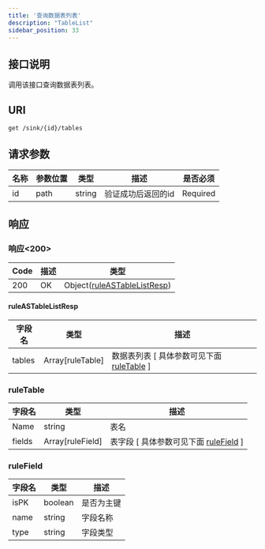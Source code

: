 ```yaml
---
title: '查询数据表列表'
description: "TableList"
sidebar_position: 33
---
```

## 接口说明
调用该接口查询数据表列表。

## URI

```
get /sink/{id}/tables
```

## 请求参数

| 名称 | 参数位置 | 类型 | 描述 |  是否必须 |
| ---- | ---------- | ----------- | ----------- | ----------- |
| id | path | string | 验证成功后返回的id |  Required | 

## 响应


### 响应<200>
| Code | 描述 | 类型 |
| ---- | ----------- | ------ | 
| 200 | OK | Object([ruleASTableListResp](#ruleASTableListResp)) |

#### ruleASTableListResp

| 字段名 | 类型 | 描述 |
| ---- | ---- | ----------- |  
| tables | Array[ruleTable] | 数据表列表 [ 具体参数可见下面 [ruleTable](#ruleTable) ] |





### ruleTable
| 字段名 | 类型 | 描述 |
| ---- | ---- | ----------- | 
| Name | string | 表名 |  
| fields | Array[ruleField] | 表字段 [ 具体参数可见下面 [ruleField](#ruleField) ] |





### ruleField
| 字段名 | 类型 | 描述 |
| ---- | ---- | ----------- | 
| isPK | boolean | 是否为主键 | 
| name | string | 字段名称 | 
| type | string | 字段类型 |










